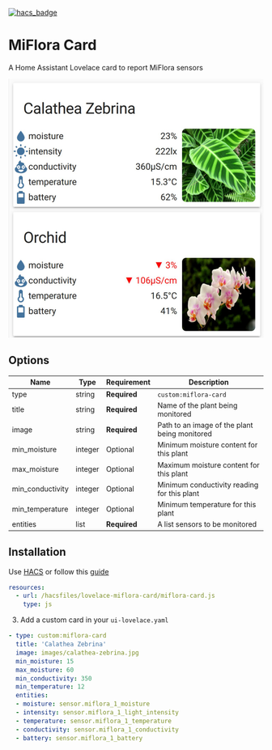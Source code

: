 [![hacs_badge](https://img.shields.io/badge/HACS-Custom-orange.svg?style=for-the-badge)](https://github.com/custom-components/hacs)


# MiFlora Card

A Home Assistant Lovelace card to report MiFlora sensors

![miflora-card](https://github.com/lbouriez/lovelace-miflora-card/raw/master/miflora-card.png)

## Options

| Name             | Type    | Requirement  | Description                                   |
| ---------------- | ------- | ------------ | --------------------------------------------- |
| type             | string  | **Required** | `custom:miflora-card`                         |
| title            | string  | **Required** | Name of the plant being monitored             |
| image            | string  | **Required** | Path to an image of the plant being monitored |
| min_moisture     | integer | Optional     | Minimum moisture content for this plant       |
| max_moisture     | integer | Optional     | Maximum moisture content for this plant       |
| min_conductivity | integer | Optional     | Minimum conductivity reading for this plant   |
| min_temperature  | integer | Optional     | Minimum temperature for this plant            |
| entities         | list    | **Required** | A list sensors to be monitored                |


## Installation

Use [HACS](https://hacs.xyz) or follow this [guide](https://github.com/thomasloven/hass-config/wiki/Lovelace-Plugins)


```yaml
resources:
  - url: /hacsfiles/lovelace-miflora-card/miflora-card.js
    type: js
```

3. Add a custom card in your `ui-lovelace.yaml`

```yaml
- type: custom:miflora-card
  title: 'Calathea Zebrina'
  image: images/calathea-zebrina.jpg
  min_moisture: 15
  max_moisture: 60
  min_conductivity: 350
  min_temperature: 12
  entities:
  - moisture: sensor.miflora_1_moisture
  - intensity: sensor.miflora_1_light_intensity
  - temperature: sensor.miflora_1_temperature
  - conductivity: sensor.miflora_1_conductivity
  - battery: sensor.miflora_1_battery

```
